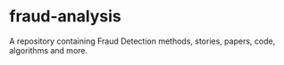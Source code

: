 # fraud-analysis
A repository containing Fraud Detection methods, stories, papers, code, algorithms and more.
